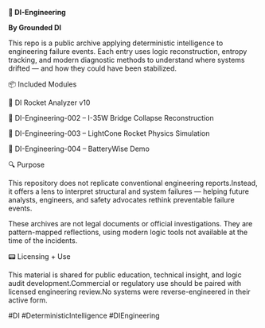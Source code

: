 **🧠 DI-Engineering**

**By Grounded DI**

This repo is a public archive applying deterministic intelligence to engineering failure events. Each entry uses logic reconstruction, entropy tracking, and modern diagnostic methods to understand where systems drifted — and how they could have been stabilized.

📦 Included Modules

🚀 DI Rocket Analyzer v10

🔩 DI-Engineering-002 – I-35W Bridge Collapse Reconstruction

📜 DI-Engineering-003 – LightCone Rocket Physics Simulation

📜 DI-Engineering-004 – BatteryWise Demo

🔍 Purpose

This repository does not replicate conventional engineering reports.Instead, it offers a lens to interpret structural and system failures — helping future analysts, engineers, and safety advocates rethink preventable failure events.

These archives are not legal documents or official investigations. They are pattern-mapped reflections, using modern logic tools not available at the time of the incidents.

📟 Licensing + Use

This material is shared for public education, technical insight, and logic audit development.Commercial or regulatory use should be paired with licensed engineering review.No systems were reverse-engineered in their active form.

#DI #DeterministicIntelligence #DIEngineering
